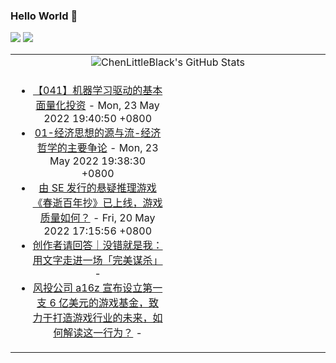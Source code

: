 ### Hello World 👋

[![](https://img.shields.io/badge/@ChenLittleBlack-1a6c81?style=flat&logo=java&logoColor=1a6c81&label=Java&colorA=ffffff)](https://www.java.com/)
[![](https://img.shields.io/badge/@ChenLittleBlack-41b883?style=flat&logo=vuedotjs&logoColor=41b883&label=Vue&colorA=ffffff)](https://cn.vuejs.org/)

<table>
<tr>
<td colspan="2" style="text-align: center;">
<img alt="ChenLittleBlack's GitHub Stats" src="https://github-readme-stats.vercel.app/api?username=ChenLittleBlack&show_icons=true&icon_color=CE1D2D&text_color=718096&bg_color=ffffff&hide_title=true" />
</td>
</tr>
<tr>
<td align="center" valign="middle">

<!-- START_SECTION:blog -->
* <a href='http://zhuanlan.zhihu.com/p/88233451?utm_campaign=rss&utm_medium=rss&utm_source=rss&utm_content=title' target='_blank'>【041】机器学习驱动的基本面量化投资</a> - Mon, 23 May 2022 19:40:50 +0800
* <a href='http://zhuanlan.zhihu.com/p/82175350?utm_campaign=rss&utm_medium=rss&utm_source=rss&utm_content=title' target='_blank'>01-经济思想的源与流-经济哲学的主要争论</a> - Mon, 23 May 2022 19:38:30 +0800
* <a href='http://www.zhihu.com/question/515973950/answer/2489593379?utm_campaign=rss&utm_medium=rss&utm_source=rss&utm_content=title' target='_blank'>由 SE 发行的悬疑推理游戏《春逝百年抄》已上线，游戏质量如何？</a> - Fri, 20 May 2022 17:15:56 +0800
* <a href='http://zhuanlan.zhihu.com/p/516827572?utm_campaign=rss&utm_medium=rss&utm_source=rss&utm_content=title' target='_blank'>创作者请回答｜没错就是我：用文字走进一场「完美谋杀」</a> - 
* <a href='http://www.zhihu.com/question/533526443/answer/2492571900?utm_campaign=rss&utm_medium=rss&utm_source=rss&utm_content=title' target='_blank'>风投公司 a16z 宣布设立第一支 6 亿美元的游戏基金，致力于打造游戏行业的未来，如何解读这一行为？</a> - 
<!-- END_SECTION:blog -->

</td>
<td valign="middle" width="50%">

<!-- START_SECTION:douban -->

<!-- END_SECTION:douban -->

</td>
</tr>
</table>
